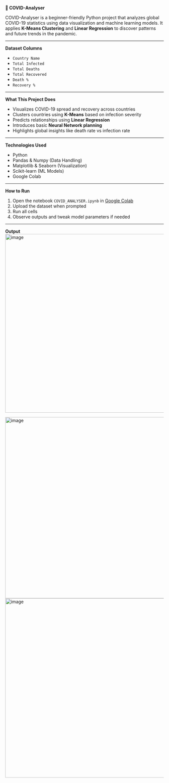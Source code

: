 **🦠 COVID-Analyser**

COVID-Analyser is a beginner-friendly Python project that analyzes global COVID-19 statistics using data visualization and machine learning models. It applies **K-Means Clustering** and **Linear Regression** to discover patterns and future trends in the pandemic.

---

**Dataset Columns**

- `Country Name`
- `Total Infected`
- `Total Deaths`
- `Total Recovered`
- `Death %`
- `Recovery %`

---

**What This Project Does**

- Visualizes COVID-19 spread and recovery across countries
- Clusters countries using **K-Means** based on infection severity
- Predicts relationships using **Linear Regression**
- Introduces basic **Neural Network planning**
- Highlights global insights like death rate vs infection rate

---

**Technologies Used**

- Python 
- Pandas & Numpy (Data Handling)
- Matplotlib & Seaborn (Visualization)
- Scikit-learn (ML Models)
- Google Colab

---

**How to Run**

1. Open the notebook `COVID_ANALYSER.ipynb` in [Google Colab](https://colab.research.google.com/)
2. Upload the dataset when prompted
3. Run all cells
4. Observe outputs and tweak model parameters if needed

---

**Output**
<img width="724" height="566" alt="image" src="https://github.com/user-attachments/assets/8cf46910-a61f-4a87-b056-bd2f0a9d6265" />

<img width="746" height="574" alt="image" src="https://github.com/user-attachments/assets/df7931af-d129-4ece-a5e6-850a618a7bc5" />


<img width="744" height="568" alt="image" src="https://github.com/user-attachments/assets/9287b66b-82a4-482f-b43e-022fc45ac4fd" />
